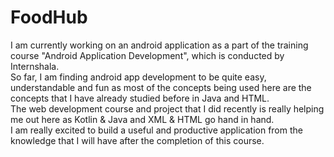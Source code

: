 # FoodHub

I am currently working on an android application as a part of the training course "Android Application Development", which is conducted by Internshala.  
So far, I am finding android app development to be quite easy, understandable and fun as most of the concepts being used here are the concepts that I have already studied before in Java and HTML.  
The web development course and project that I did recently is really helping me out here as Kotlin & Java and XML & HTML go hand in hand.  
I am really excited to build a useful and productive application from the knowledge that I will have after the completion of this course.
